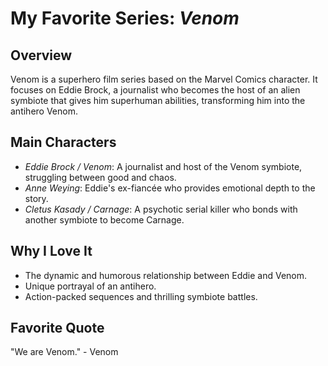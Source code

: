 # My Favorite Series: *Venom*

## Overview
Venom is a superhero film series based on the Marvel Comics character. It focuses on Eddie Brock, a journalist who becomes the host of an alien symbiote that gives him superhuman abilities, transforming him into the antihero Venom.

## Main Characters
- *Eddie Brock / Venom*: A journalist and host of the Venom symbiote, struggling between good and chaos.
- *Anne Weying*: Eddie's ex-fiancée who provides emotional depth to the story.
- *Cletus Kasady / Carnage*: A psychotic serial killer who bonds with another symbiote to become Carnage.

## Why I Love It
- The dynamic and humorous relationship between Eddie and Venom.
- Unique portrayal of an antihero.
- Action-packed sequences and thrilling symbiote battles.

## Favorite Quote
"We are Venom." - Venom
